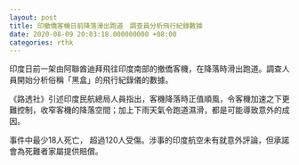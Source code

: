 ```yaml
---
layout: post
title: 印撤僑客機日前降落滑出跑道　調查員分析飛行紀錄數據
date: 2020-08-09 20:03:18.000000000 +08:00
categories: rthk
---
```


印度日前一架由阿聯酋迪拜飛往印度南部的撤僑客機，在降落時滑出跑道。調查人員開始分析俗稱「黑盒」的飛行紀錄儀的數據。

《路透社》引述印度民航總局人員指出，客機降落時正值順風，令客機加速之下更難控制，收窄客機的降落空間；加上下雨天氣令跑道濕滑，都是可能導致意外的成因。

事件中最少18人死亡， 超過120人受傷。涉事的印度航空未有就意外評論，但承諾會為死難者家屬提供賠償。
